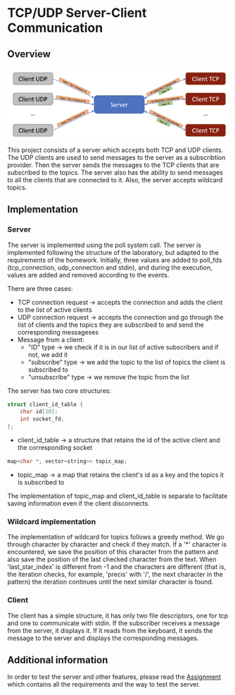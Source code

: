 # TCP/UDP Server-Client Communication

## Overview

<p align="center">
  <img src="./images/server-client-topology.png" alt="Server-Client Topology" />
</p>

This project consists of a server which accepts both TCP and UDP clients. The UDP clients are used to send messages to the server as a subscribtion provider. Then the server sends the messages to the TCP clients that are subscribed to the topics. The server also has the ability to send messages to all the clients that are connected to it. Also, the server accepts wildcard topics.

## Implementation

### Server

The server is implemented using the poll system call. The server is implemented following the structure of the laboratory, but adapted to the requirements of the homework. Initially, three values are added to poll_fds (tcp_connection, udp_connection and stdin), and during the execution, values are added and removed according to the events.


There are three cases:
* TCP connection request -> accepts the connection and adds the client to the list of active clients
* UDP connection request -> accepts the connection and go through the list of clients and the topics they are subscribed to and send the corresponding messageses
* Message from a client:
    * "ID" type          -> we check if it is in our list of active subscribers and if not, we add it
    * "subscribe" type   -> we add the topic to the list of topics the client is subscribed to
    * "unsubscribe" type -> we remove the topic from the list

The server has two core structures:
```cpp
struct client_id_table {
    char id[10];
    int socket_fd;
};
```
* client_id_table -> a structure that retains the id of the active client and the corresponding socket
```cpp
map<char *, vector<string>> topic_map;
```
* topic_map -> a map that retains the client's id as a key and the topics it is subscribed to

The implementation of topic_map and client_id_table is separate to facilitate saving information even if the client disconnects.

### Wildcard implementation

The implementation of wildcard for topics follows a greedy method. We go through character by character and check if they match. If a '*' character is encountered, we save the position of this character from the pattern and also save the position of the last checked character from the text. When 'last_star_index' is different from -1 and the characters are different (that is, the iteration checks, for example, 'precis' with '/', the next character in the pattern) the iteration continues until the next similar character is found.

### Client

The client has a simple structure, it has only two file descriptors, one for tcp and one to communicate with stdin. If the subscriber receives a message from the server, it displays it. If it reads from the keyboard, it sends the message to the server and displays the corresponding messages.


## Additional information

In order to test the server and other features, please read the [Assignment](./Assignment_PCOM_2023-2024.pdf) which contains all the requirements and the way to test the server.
